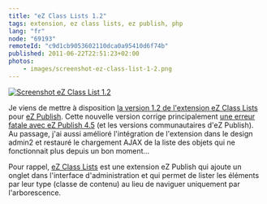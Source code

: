 ```yaml
---
title: "eZ Class Lists 1.2"
tags: extension, ez class lists, ez publish, php
lang: "fr"
node: "69193"
remoteId: "c9d1cb9053602110dca0a95410d6f74b"
published: 2011-06-22T22:51:23+02:00
photos:
    - images/screenshot-ez-class-list-1-2.png
---
```

<a href="/images/screenshot-ez-class-list-1-2.png"><img loading="lazy" src="/images/660x/screenshot-ez-class-list-1-2.png" alt="Screenshot eZ Class List 1.2">
</a>

Je viens de mettre à disposition [la version 1.2 de l'extension eZ Class Lists](http://projects.ez.no/ezclasslists/downloads/ez_class_lists_1_2) pour [eZ Publish](/tag/ez-publish). Cette nouvelle version corrige principalement [une erreur fatale avec eZ Publish 4.5](http://share.ez.no/forums/extensions/ez-classlists-and-ez-4.5) (et les versions communautaires d'eZ Publish). Au passage, j'ai aussi amélioré l'intégration de l'extension dans le design admin2 et restauré le chargement AJAX de la liste des objets qui ne fonctionnait plus depuis un bon moment…


Pour rappel, [eZ Class Lists](http://projects.ez.no/ezclasslists) est une extension eZ Publish qui ajoute un onglet dans l'interface d'administration et qui permet de lister les éléments par leur type (classe de contenu) au lieu de naviguer uniquement par l'arborescence.

